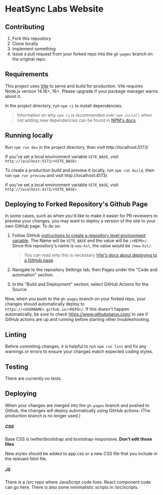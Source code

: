 # HeatSync Labs Website

## Contributing

1. Fork this repository
2. Clone locally
3. Implement something
4. Issue a pull request from your forked repo into the `gh-pages` branch on the original repo.

## Requirements

This project uses [Vite](https://vitejs.dev/) to serve and build for production. Vite requires Node.js version 14.18+, 16+. Please upgrade if your package manager warns about it.

In the project directory, run `npm ci` to install dependencies.

> Information on why `npm ci` is recommended over `npm install` when not adding new dependencies can be found in [NPM's docs](https://docs.npmjs.com/cli/v6/commands/npm-ci#description).

## Running locally

Run `npm run dev` in the project directory, then visit http://localhost:5173/

If you've set a local environment variable `VITE_BASE`, visit `http://localhost:5173/<VITE_BASE>`

To create a production build and preview it locally, run `npm run build`, then run `npm run preview` and visit http://localhost:4173/.

If you've set a local environment variable `VITE_BASE`, visit `http://localhost:4173/<VITE_BASE>`

## Deploying to Forked Repository's Github Page

In some cases, such as when you'd like to make it easier for PR reviewers to preview your changes, you may want to deploy a version of the site to your own GitHub page. To do so:

1. Follow GitHub [instructions to create a repository level environment variable](https://docs.github.com/en/actions/learn-github-actions/variables#creating-configuration-variables-for-a-repository). The Name will be `VITE_BASE` and the value will be `/<REPO>/`. Since this repository's name is `new-hsl`, the value would be `/new-hsl/`.

   > You can read why this is necessary [Vite's docs about deploying to a GitHub page](https://vitejs.dev/guide/static-deploy.html#github-pages).

2. Navigate to the repository Settings tab, then Pages under the "Code and automation" section.

3. In the "Build and Deployment" section, select GitHub Actions for the Source.

Now, when you push to the `gh-pages` branch on your forked repo, your changes should automatically deploy to `https://<USERNAME>.github.io/<REPO>/`. If this doesn't happen automatically, be sure to check https://www.githubstatus.com/ to see if GitHub actions are up and running before starting other troubleshooting.

## Linting

Before commiting changes, it is helpful to run `npm run lint` and fix any warnings or errors to ensure your changes match expected coding styles.

## Testing

There are currently no tests.

## Deploying

When your changes are merged into the `gh-pages` branch and pushed to Github, the changes will deploy automatically using GitHub actions. (The production branch is no longer used.)

##### CSS

Base CSS is twitter/bootstrap and bootstrap-responsive. **Don't edit those files**

New styles should be added to app.css or a new CSS file that you include in the relevant html file.

##### JS

There is a /src repo where JavaScript code lives. React component code can go here. There is also some minimalistic scripts in /src/scripts.
